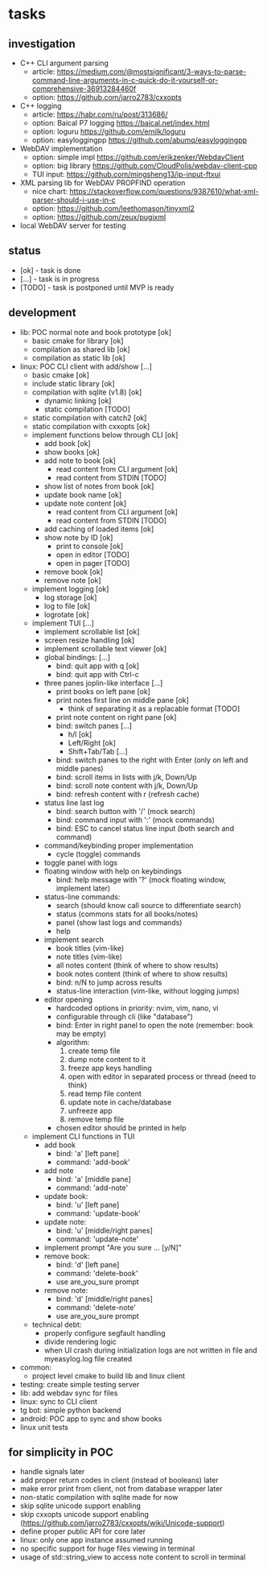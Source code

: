 # tasks

## investigation
- C++ CLI argument parsing
    + article: https://medium.com/@mostsignificant/3-ways-to-parse-command-line-arguments-in-c-quick-do-it-yourself-or-comprehensive-36913284460f
    + option: https://github.com/jarro2783/cxxopts
- C++ logging
    + article: https://habr.com/ru/post/313686/
    + option: Baical P7 logging https://baical.net/index.html
    + option: loguru https://github.com/emilk/loguru
    + option: easyloggingpp https://github.com/abumq/easyloggingpp
- WebDAV implementation
    + option: simple impl https://github.com/erikzenker/WebdavClient
    + option: big library https://github.com/CloudPolis/webdav-client-cpp
    + TUI input: https://github.com/mingsheng13/ip-input-ftxui
- XML parsing lib for WebDAV PROPFIND operation
    + nice chart: https://stackoverflow.com/questions/9387610/what-xml-parser-should-i-use-in-c
    + option: https://github.com/leethomason/tinyxml2
    + option: https://github.com/zeux/pugixml
- local WebDAV server for testing

## status
- [ok]   - task is done
- [...]  - task is in progress
- [TODO] - task is postponed until MVP is ready

## development
- lib: POC normal note and book prototype [ok]
    + basic cmake for library [ok]
    + compilation as shared lib [ok]
    + compilation as static lib [ok]
- linux: POC CLI client with add/show [...]
    + basic cmake [ok]
    + include static library [ok]
    + compilation with sqlite (v1.8) [ok]
        - dynamic linking [ok]
        - static compilation [TODO]
    + static compilation with catch2 [ok]
    + static compilation with cxxopts [ok]
    + implement functions below through CLI [ok]
        - add book [ok]
        - show books [ok]
        - add note to book [ok]
            + read content from CLI argument [ok]
            + read content from STDIN [TODO]
        - show list of notes from book [ok]
        - update book name [ok]
        - update note content [ok]
            + read content from CLI argument [ok]
            + read content from STDIN [TODO]
        - add caching of loaded items [ok]
        - show note by ID [ok]
            + print to console [ok]
            + open in editor [TODO]
            + open in pager [TODO]
        - remove book [ok]
        - remove note [ok]
    + implement logging [ok]
        - log storage [ok]
        - log to file [ok]
        - logrotate [ok]
    + implement TUI [...]
        - implement scrollable list [ok]
        - screen resize handling [ok]
        - implement scrollable text viewer [ok]
        - global bindings: [...]
            + bind: quit app with q [ok]
            + bind: quit app with Ctrl-c
        - three panes joplin-like interface [...]
            + print books on left pane [ok]
            + print notes first line on middle pane [ok]
                - think of separating it as a replacable format [TODO]
            + print note content on right pane [ok]
            + bind: switch panes [...]
                - h/l [ok]
                - Left/Right [ok]
                - Shift+Tab/Tab [...]
            + bind: switch panes to the right with Enter (only on left and middle panes)
            + bind: scroll items in lists with j/k, Down/Up
            + bind: scroll note content with j/k, Down/Up
            + bind: refresh content with r (refresh cache)
        - status line last log
            + bind: search button with '/' (mock search)
            + bind: command input with ':' (mock commands)
            + bind: ESC to cancel status line input (both search and command)
        - command/keybinding proper implementation
            + cycle (toggle) commands
        - toggle panel with logs
        - floating window with help on keybindings
            + bind: help message with '?' (mock floating window, implement later)
        - status-line commands:
            + search (should know call source to differentiate search)
            + status (commons stats for all books/notes)
            + panel (show last logs and commands)
            + help
        - implement search
            + book titles (vim-like)
            + note titles (vim-like)
            + all notes content (think of where to show results)
            + book notes content (think of where to show results)
            + bind: n/N to jump across results
            + status-line interaction (vim-like, without logging jumps)
        - editor opening
            + hardcoded options in priority: nvim, vim, nano, vi
            + configurable through cli (like "database")
            + bind: Enter in right panel to open the note (remember: book may be empty)
            + algorithm:
                1. create temp file
                2. dump note content to it
                3. freeze app keys handling
                4. open with editor in separated process or thread (need to think)
                5. read temp file content
                6. update note in cache/database
                7. unfreeze app
                8. remove temp file
            + chosen editor should be printed in help
    + implement CLI functions in TUI
        - add book
            + bind: 'a' [left pane]
            + command: 'add-book'
        - add note
            + bind: 'a' [middle pane]
            + command: 'add-note'
        - update book:
            + bind: 'u' [left pane]
            + command: 'update-book'
        - update note:
            + bind: 'u' [middle/right panes]
            + command: 'update-note'
        - implement prompt "Are you sure ... [y/N]"
        - remove book:
            + bind: 'd' [left pane]
            + command: 'delete-book'
            + use are_you_sure prompt
        - remove note:
            + bind: 'd' [middle/right panes]
            + command: 'delete-note'
            + use are_you_sure prompt
    + technical debt:
        - properly configure segfault handling
        - divide rendering logic
        - when UI crash during initialization logs are not written in file and myeasylog.log file created
- common:
    + project level cmake to build lib and linux client
- testing: create simple testing server
- lib: add webdav sync for files
- linux: sync to CLI client
- tg bot: simple python backend
- android: POC app to sync and show books
- linux unit tests

## for simplicity in POC
- handle signals later
- add proper return codes in client (instead of booleans) later
- make error print from client, not from database wrapper later
- non-static compilation with sqlite made for now
- skip sqlite unicode support enabling
- skip cxxopts unicode support enabling (https://github.com/jarro2783/cxxopts/wiki/Unicode-support)
- define proper public API for core later
- linux: only one app instance assumed running
- no specific support for huge files viewing in terminal
- usage of std::string_view to access note content to scroll in terminal
